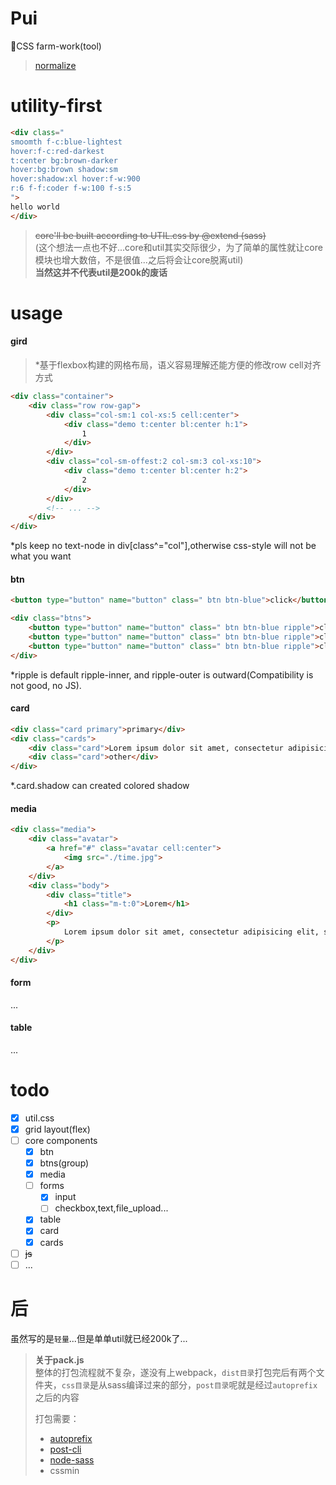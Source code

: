 # Pui

🔨CSS farm-work(tool)

> [normalize](https://github.com/necolas/normalize.css)

# utility-first

```html
<div class="
smoomth f-c:blue-lightest
hover:f-c:red-darkest
t:center bg:brown-darker
hover:bg:brown shadow:sm
hover:shadow:xl hover:f-w:900
r:6 f-f:coder f-w:100 f-s:5
">
hello world
</div>
```

> ~~core'll be built according to UTIL.css by @extend (sass)~~
> <br>(这个想法一点也不好...core和util其实交际很少，为了简单的属性就让core模块也增大数倍，不是很值...之后将会让core脱离util)
> <br>**当然这并不代表util是200k的废话**

# usage

#### gird

> \*基于flexbox构建的网格布局，语义容易理解还能方便的修改row cell对齐方式

```html
<div class="container">
    <div class="row row-gap">
        <div class="col-sm:1 col-xs:5 cell:center">
            <div class="demo t:center bl:center h:1">
                1
            </div>
        </div>
        <div class="col-sm-offest:2 col-sm:3 col-xs:10">
            <div class="demo t:center bl:center h:2">
                2
            </div>
        </div>
        <!-- ... -->
    </div>
</div>
```

\*pls keep no text-node in div\[class^="col"],otherwise css-style will not be what you want

#### btn

```html
<button type="button" name="button" class=" btn btn-blue">click</button>

<div class="btns">
    <button type="button" name="button" class=" btn btn-blue ripple">click</button>
    <button type="button" name="button" class=" btn btn-blue ripple">click</button>
    <button type="button" name="button" class=" btn btn-blue ripple">click</button>
</div>
```

\*ripple is default ripple-inner, and ripple-outer is outward(Compatibility is not good, no JS).

#### card

```html
<div class="card primary">primary</div>
<div class="cards">
    <div class="card">Lorem ipsum dolor sit amet, consectetur adipisicing elit. Sapiente quisquam ullam, atque eveniet enim mollitia fugit quo aut molestiae voluptas!</div>
    <div class="card">other</div>
</div>
```
*.card.shadow can created colored shadow

#### media
```html
<div class="media">
    <div class="avatar">
        <a href="#" class="avatar cell:center">
            <img src="./time.jpg">
        </a>
    </div>
    <div class="body">
        <div class="title">
            <h1 class="m-t:0">Lorem</h1>
        </div>
        <p>
            Lorem ipsum dolor sit amet, consectetur adipisicing elit, sed do eiusmod tempor incididunt ut labore et dolore magna aliqua.
        </p>
    </div>
</div>
```

#### form
...

#### table
...

# todo

-   [x] util.css
-   [x] grid layout(flex)
-   [ ] core components
    -   [x] btn
    -   [x] btns(group)
    -   [x] media
    -   [ ] forms
        - [x] input
        - [ ] checkbox,text,file_upload...
    -   [x] table
    -   [x] card
    -   [x] cards
-   [ ] ~~js~~
-   [ ] ...

# 后

虽然写的是`轻量`...但是单单util就已经200k了...

> **关于pack.js**
> <br>
> 整体的打包流程就不复杂，遂没有上webpack，`dist目录`打包完后有两个文件夹，`css目录`是从sass编译过来的部分，`post目录`呢就是经过`autoprefix`之后的内容
>
> 打包需要：<br>
>
> -   [autoprefix](https://www.npmjs.com/package/autoprefixer)
> -   [post-cli](https://github.com/pirxpilot/postcss-cli)
> -   [node-sass](https://github.com/sass/node-sass)
> - cssmin
